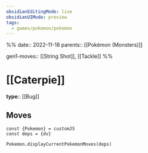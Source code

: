 ```yaml
---
obsidianEditingMode: live
obsidianUIMode: preview
tags:
  - games/pokemon/pokemon
---
```

%%
date:: 2022-11-18
parents:: [[Pokémon (Monsters)]]

gen1-moves:: [[String Shot]], [[Tackle]]
%%

# [[Caterpie]]

**type**:: [[Bug]]

## Moves

```dataviewjs
const {Pokemon} = customJS
const deps = {dv}

Pokemon.displayCurrentPokemonMoves(deps)
```

